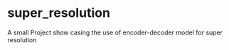 # super_resolution
A small Project show casing the use of encoder-decoder model for super resolution 
